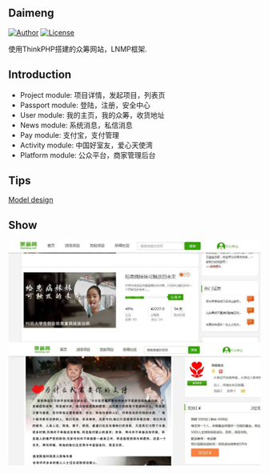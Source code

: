 ## Daimeng
[![Author](https://img.shields.io/badge/author-gglinux-green.svg)](http://gglinux.com/)
[![License](https://img.shields.io/badge/license-apache2-blue.svg)](https://github.com/gglinux/daymeng/blob/master/LICENSE)

使用ThinkPHP搭建的众筹网站，LNMP框架.

## Introduction
*  Project  module:  项目详情，发起项目，列表页
*  Passport module:  登陆，注册，安全中心
*  User     module:  我的主页，我的众筹，收货地址
*  News     module:  系统消息，私信消息
*  Pay      module:  支付宝，支付管理
*  Activity module:  中国好室友，爱心天使湾
*  Platform module:  公众平台，商家管理后台

## Tips
[Model design](https://github.com/gglinux/daymeng/blob/master/Database/%E5%91%86%E8%90%8C%E7%BD%91%E6%95%B0%E6%8D%AE%E5%BA%93%E8%AE%BE%E8%AE%A1.pdf)

## Show
![index](https://github.com/gglinux/daymeng/blob/master/Static/img/index.jpg)
![detail](https://github.com/gglinux/daymeng/blob/master/Static/img/detail.jpg)

